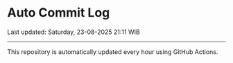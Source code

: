 # Auto Commit Log

Last updated: Saturday, 23-08-2025 21:11 WIB

---

This repository is automatically updated every hour using GitHub Actions.
